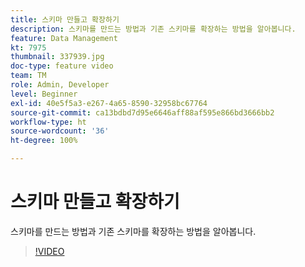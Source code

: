 ```yaml
---
title: 스키마 만들고 확장하기
description: 스키마를 만드는 방법과 기존 스키마를 확장하는 방법을 알아봅니다.
feature: Data Management
kt: 7975
thumbnail: 337939.jpg
doc-type: feature video
team: TM
role: Admin, Developer
level: Beginner
exl-id: 40e5f5a3-e267-4a65-8590-32958bc67764
source-git-commit: ca13bdbd7d95e6646aff88af595e866bd3666bb2
workflow-type: ht
source-wordcount: '36'
ht-degree: 100%

---
```


# 스키마 만들고 확장하기

스키마를 만드는 방법과 기존 스키마를 확장하는 방법을 알아봅니다.

>[!VIDEO](https://video.tv.adobe.com/v/337939?quality=12)
